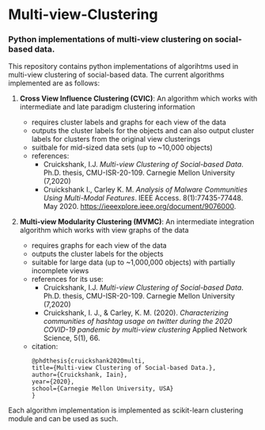 # Multi-view-Clustering
### Python implementations of multi-view clustering on social-based data.


This repository contains python implementations of algorihtms used in multi-view clustering
of social-based data. The current algorithms implemented are as follows:

1. **Cross View Influence Clustering (CVIC)**: An algorithm which works with intermediate and late paradigm
clustering information
	- requires cluster labels and graphs for each view of the data
	- outputs the cluster labels for the objects and can also output cluster labels for clusters from
	the original view clusterings
	- suitbale for mid-sized data sets (up to ~10,000 objects)
	- references:
		- Cruickshank,  I.J. *Multi-view  Clustering  of  Social-based  Data*.  Ph.D. thesis, CMU-ISR-20-109. Carnegie Mellon University (7,2020)
		- Cruickshank I., Carley K. M. *Analysis of Malware Communities Using Multi-Modal Features*. IEEE Access. 
		8(1):77435-77448. May 2020. https://ieeexplore.ieee.org/document/9076000.
		
2. **Multi-view Modularity Clustering (MVMC)**: An intermediate integration algorithm which works with view graphs of the 
data
	- requires graphs for each view of the data
	- outputs the cluster labels for the objects
	- suitable for large data (up to ~1,000,000 objects) with partially incomplete views
	- references for its use:
		- Cruickshank,  I.J. *Multi-view  Clustering  of  Social-based  Data*.  Ph.D. thesis, CMU-ISR-20-109. Carnegie Mellon University (7,2020)
		- Cruickshank, I. J., & Carley, K. M. (2020). *Characterizing communities of hashtag usage on twitter during the 2020 COVID-19 pandemic by multi-view clustering* Applied Network Science, 5(1), 66.
	- citation:
		```
  		@phdthesis{cruickshank2020multi,
  		title={Multi-view Clustering of Social-based Data.},
  		author={Cruickshank, Iain},
		year={2020},
		school={Carnegie Mellon University, USA}
		}
		```

Each algorithm implementation is implemented as scikit-learn clustering module and can be used as such.